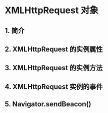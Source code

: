 # XMLHttpRequest 对象

## 1. 简介


## 2. XMLHttpRequest 的实例属性


## 3. XMLHttpRequest 的实例方法


## 4. XMLHttpRequest 实例的事件


## 5. Navigator.sendBeacon()


